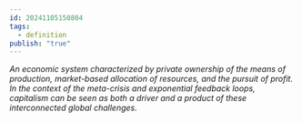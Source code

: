 ```yaml
---
id: 20241105150804
tags:
  - definition
publish: "true"
---
```

*An economic system characterized by private ownership of the means of production, market-based allocation of resources, and the pursuit of profit. In the context of the meta-crisis and exponential feedback loops, capitalism can be seen as both a driver and a product of these interconnected global challenges.*